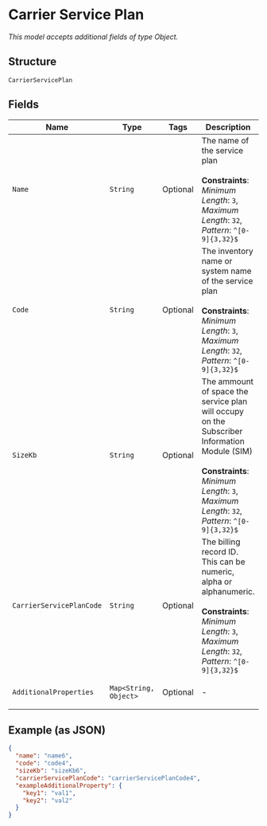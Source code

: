 
# Carrier Service Plan

*This model accepts additional fields of type Object.*

## Structure

`CarrierServicePlan`

## Fields

| Name | Type | Tags | Description | Getter | Setter |
|  --- | --- | --- | --- | --- | --- |
| `Name` | `String` | Optional | The name of the service plan<br><br>**Constraints**: *Minimum Length*: `3`, *Maximum Length*: `32`, *Pattern*: `^[0-9]{3,32}$` | String getName() | setName(String name) |
| `Code` | `String` | Optional | The inventory name or system name of the service plan<br><br>**Constraints**: *Minimum Length*: `3`, *Maximum Length*: `32`, *Pattern*: `^[0-9]{3,32}$` | String getCode() | setCode(String code) |
| `SizeKb` | `String` | Optional | The ammount of space the service plan will occupy on the Subscriber Information Module (SIM)<br><br>**Constraints**: *Minimum Length*: `3`, *Maximum Length*: `32`, *Pattern*: `^[0-9]{3,32}$` | String getSizeKb() | setSizeKb(String sizeKb) |
| `CarrierServicePlanCode` | `String` | Optional | The billing record ID. This can be numeric, alpha or alphanumeric.<br><br>**Constraints**: *Minimum Length*: `3`, *Maximum Length*: `32`, *Pattern*: `^[0-9]{3,32}$` | String getCarrierServicePlanCode() | setCarrierServicePlanCode(String carrierServicePlanCode) |
| `AdditionalProperties` | `Map<String, Object>` | Optional | - | Object getAdditionalProperty(String key) | additionalProperty(String key, Object value) |

## Example (as JSON)

```json
{
  "name": "name6",
  "code": "code4",
  "sizeKb": "sizeKb6",
  "carrierServicePlanCode": "carrierServicePlanCode4",
  "exampleAdditionalProperty": {
    "key1": "val1",
    "key2": "val2"
  }
}
```

